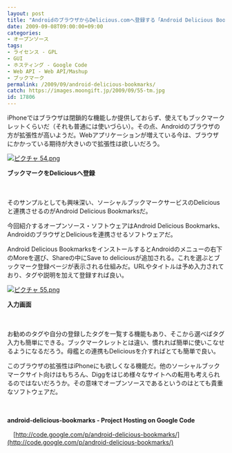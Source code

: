 ```yaml
---
layout: post
title: "AndroidのブラウザからDelicious.comへ登録する「Android Delicious Bookmarks」"
date: 2009-09-08T09:00:00+09:00
categories:
- オープンソース
tags: 
- ライセンス - GPL
- GUI
- ホスティング - Google Code
- Web API - Web API/Mashup
- ブックマーク
permalink: /2009/09/android-delicious-bookmarks/
catch: https://images.moongift.jp/2009/09/55-tm.jpg
id: 17806
---
```

iPhoneではブラウザは閉鎖的な機能しか提供しておらず、使えてもブックマークレットくらいだ（それも普通には使いづらい）。その点、Androidのブラウザの方が拡張性が高いようだ。Webアプリケーションが増えている今は、ブラウザにかかっている期待が大きいので拡張性は欲しいだろう。

  

[![ピクチャ 54.png](https://images.moongift.jp/2009/09/54-tm.jpg)](https://images.moongift.jp/2009/09/54.png)  
  
**ブックマークをDeliciousへ登録**

  

　

  

そのサンプルとしても興味深い、ソーシャルブックマークサービスのDeliciousと連携させるのがAndroid Delicious Bookmarksだ。

  

今回紹介するオープンソース・ソフトウェアはAndroid Delicious Bookmarks、AndroidのブラウザとDeliciousを連携させるソフトウェアだ。

  
  
<!--more-->

Android Delicious BookmarksをインストールするとAndroidのメニューの右下のMoreを選び、Shareの中にSave to deliciousが追加される。これを選ぶとブックマーク登録ページが表示される仕組みだ。URLやタイトルは予め入力されており、タグや説明を加えて登録すれば良い。

  

[![ピクチャ 55.png](https://images.moongift.jp/2009/09/55-tm.jpg)](https://images.moongift.jp/2009/09/55.png)  
  
**入力画面**

  

　

  

お勧めのタグや自分の登録したタグを一覧する機能もあり、そこから選べばタグ入力も簡単にできる。ブックマークレットとは違い、慣れれば簡単に使いこなせるようになるだろう。母艦との連携もDeliciousを介すればとても簡単で良い。

  

このブラウザの拡張性はiPhoneにも欲しくなる機能だ。他のソーシャルブックマークサイト向けはもちろん、Diggをはじめ様々なサイトへの転用も考えられるのではないだろうか。その意味でオープンソースであるというのはとても貴重なソフトウェアだ。

  

　

  

**android-delicious-bookmarks - Project Hosting on Google Code**  
  
　[http://code.google.com/p/android-delicious-bookmarks/](http://code.google.com/p/android-delicious-bookmarks/)

  
